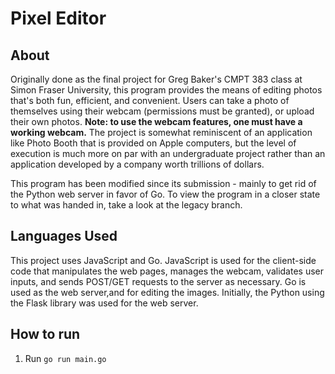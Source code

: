 # Pixel Editor

## About

Originally done as the final project for Greg Baker's CMPT 383 class at Simon Fraser University, this program provides the means of editing photos that's both fun, efficient, and convenient. Users can take a photo of themselves using their webcam (permissions must be granted), or upload their own photos. **Note: to use the webcam features, one must have a working webcam.** The project is somewhat reminiscent of an application like Photo Booth that is provided on Apple computers, but the level of execution is much more on par with an undergraduate project rather than an application developed by a company worth trillions of dollars.

This program has been modified since its submission - mainly to get rid of the Python web server in favor of Go. To view the program in a closer state to what was handed in, take a look at the legacy branch.

## Languages Used

This project uses JavaScript and Go. JavaScript is used for the client-side code that manipulates the web pages, manages the webcam, validates user inputs, and sends POST/GET requests to the server as necessary. Go is used as the web server,and for editing the images. Initially, the Python using the Flask library was used for the web server.

## How to run

1. Run `go run main.go`
